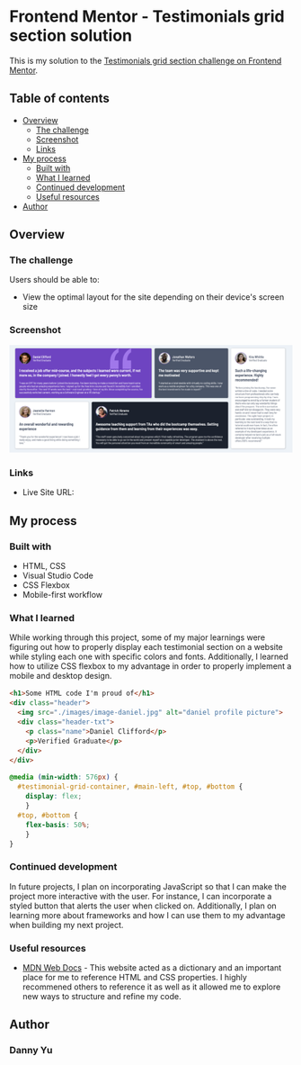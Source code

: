 # Frontend Mentor - Testimonials grid section solution

This is my solution to the [Testimonials grid section challenge on Frontend Mentor](https://www.frontendmentor.io/challenges/testimonials-grid-section-Nnw6J7Un7).

## Table of contents

- [Overview](#overview)
  - [The challenge](#the-challenge)
  - [Screenshot](#screenshot)
  - [Links](#links)
- [My process](#my-process)
  - [Built with](#built-with)
  - [What I learned](#what-i-learned)
  - [Continued development](#continued-development)
  - [Useful resources](#useful-resources)
- [Author](#author)

## Overview

### The challenge

Users should be able to:

- View the optimal layout for the site depending on their device's screen size

### Screenshot

![Desktop Version](./desktop-version.png)

### Links

- Live Site URL: [](http://127.0.0.1:5501/)

## My process

### Built with

- HTML, CSS
- Visual Studio Code
- CSS Flexbox
- Mobile-first workflow

### What I learned

While working through this project, some of my major learnings were figuring out how to properly display each testimonial section on a website while styling each one with specific colors and fonts. Additionally, I learned how to utilize CSS flexbox to my advantage in order to properly implement a mobile and desktop design.

```html
<h1>Some HTML code I'm proud of</h1>
<div class="header">
  <img src="./images/image-daniel.jpg" alt="daniel profile picture">
  <div class="header-txt">
    <p class="name">Daniel Clifford</p>
    <p>Verified Graduate</p>
  </div>
</div>
```
```css
@media (min-width: 576px) {
  #testimonial-grid-container, #main-left, #top, #bottom {
    display: flex;
    }
  #top, #bottom {
    flex-basis: 50%;
    }
}
```

### Continued development

In future projects, I plan on incorporating JavaScript so that I can make the project more interactive with the user. For instance, I can incorporate a styled button that alerts the user when clicked on. Additionally, I plan on learning more about frameworks and how I can use them to my advantage when building my next project.

### Useful resources

- [MDN Web Docs](https://developer.mozilla.org/en-US/) - This website acted as a dictionary and an important place for me to reference HTML and CSS properties. I highly recommened others to reference it as well as it allowed me to explore new ways to structure and refine my code.

## Author

### Danny Yu

